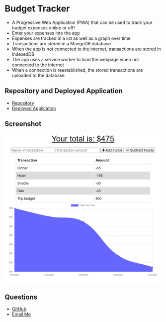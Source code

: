 # Budget Tracker
- A Progressive Web Application (PWA) that can be used to track your budget expenses online or off!
- Enter your expenses into the app
- Expenses are tracked in a list as well as a graph over time
- Transactions are stored in a MongoDB database
- When the app is not connected to the internet, transactions are stored in indexedDB
- The app uses a service worker to load the webpage when not connected to the internet
- When a connection is reestablished, the stored transactions are uploaded to the database

## Repository and Deployed Application
- [Repository](https://github.com/SteveB29/offline-travel-expenses)
- [Deployed Application](https://lit-castle-17417.herokuapp.com/)

## Screenshot
![Page Screenshot](./dev/screenshots/screenshot.PNG)

## Questions
- [GitHub](https://github.com/SteveB29)
- [Email Me](mailto:steven.bendrick@gmail.com)